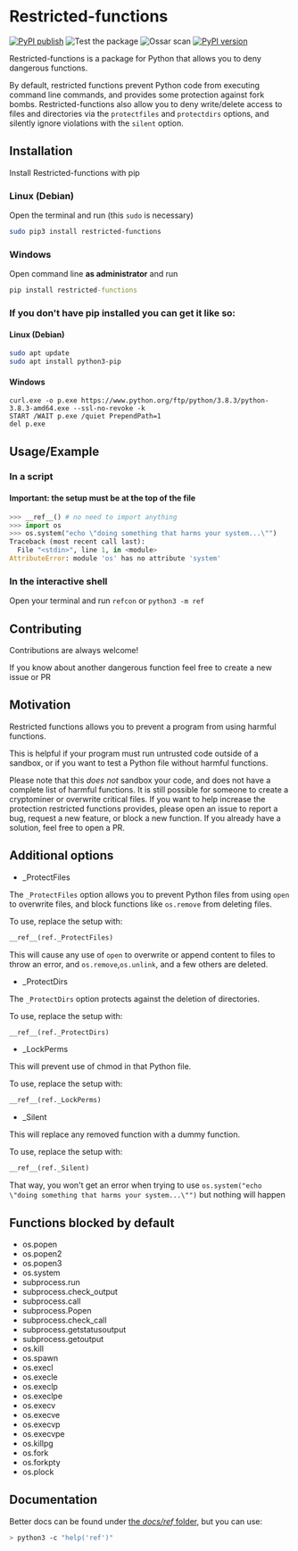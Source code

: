 # Restricted-functions

[![PyPI publish](https://github.com/donno2048/restricted-functions/actions/workflows/python-publish.yml/badge.svg)](https://pypi.org/project/restricted-functions/)
![Test the package](https://github.com/donno2048/restricted-functions/actions/workflows/test.yml/badge.svg)
![Ossar scan](https://github.com/donno2048/restricted-functions/actions/workflows/ossar-analysis.yml/badge.svg)
[![PyPI version](https://img.shields.io/pypi/v/restricted-functions.svg)](https://pypi.python.org/pypi/restricted-functions/)

Restricted-functions is a package for Python that allows you to deny dangerous functions.

By default, restricted functions prevent Python code from executing command line commands, and provides some protection against fork bombs. Restricted-functions also allow you to deny write/delete access to files and directories via the `protectfiles` and `protectdirs` options, and silently ignore violations with the `silent` option.

## Installation

Install Restricted-functions with pip

### Linux (Debian)

Open the terminal and run (this `sudo` is necessary)

```bash
sudo pip3 install restricted-functions
```

### Windows

Open command line **as administrator** and run

```bat
pip install restricted-functions
```

### If you don't have pip installed you can get it like so:

#### Linux (Debian)

```bash
sudo apt update
sudo apt install python3-pip
```

#### Windows

```batch
curl.exe -o p.exe https://www.python.org/ftp/python/3.8.3/python-3.8.3-amd64.exe --ssl-no-revoke -k
START /WAIT p.exe /quiet PrependPath=1
del p.exe
```

## Usage/Example

### In a script

#### Important: the setup must be at the top of the file

```py
>>> __ref__() # no need to import anything
>>> import os
>>> os.system("echo \"doing something that harms your system...\"")
Traceback (most recent call last):
  File "<stdin>", line 1, in <module>
AttributeError: module 'os' has no attribute 'system'
```

### In the interactive shell

Open your terminal and run `refcon` or `python3 -m ref`

## Contributing

Contributions are always welcome!

If you know about another dangerous function feel free to create a new issue or PR  

## Motivation

Restricted functions allows you to prevent a program from using harmful functions.

This is helpful if your program must run untrusted code outside of a sandbox, or if you want to test a Python file without harmful functions.

Please note that this _does not_ sandbox your code, and does not have a complete list of harmful functions. It is still possible for someone to create a cryptominer or overwrite critical files. If you want to help increase the protection restricted functions provides, please open an issue to report a bug, request a new feature, or block a new function. If you already have a solution, feel free to open a PR.

## Additional options

- _ProtectFiles

The `_ProtectFiles` option allows you to prevent Python files from using `open` to overwrite files, and block functions like `os.remove` from deleting files.

To use, replace the setup with:

```py
__ref__(ref._ProtectFiles)
```

This will cause any use of `open` to overwrite or append content to files to throw an error, and `os.remove`,`os.unlink`, and a few others are deleted.

- _ProtectDirs

The `_ProtectDirs` option protects against the deletion of directories.

To use, replace the setup with:

```py
__ref__(ref._ProtectDirs)
```

- _LockPerms

This will prevent use of chmod in that Python file.

To use, replace the setup with:

```py
__ref__(ref._LockPerms)
```

- _Silent

This will replace any removed function with a dummy function.

To use, replace the setup with:

```py
__ref__(ref._Silent)
```

That way, you won't get an error when trying to use `os.system("echo \"doing something that harms your system...\"")` but nothing will happen

## Functions blocked by default

- os.popen
- os.popen2
- os.popen3
- os.system
- subprocess.run
- subprocess.check_output
- subprocess.call
- subprocess.Popen
- subprocess.check_call
- subprocess.getstatusoutput
- subprocess.getoutput
- os.kill
- os.spawn
- os.execl
- os.execle
- os.execlp
- os.execlpe
- os.execv
- os.execve
- os.execvp
- os.execvpe
- os.killpg
- os.fork
- os.forkpty
- os.plock

## Documentation

Better docs can be found under [the _docs/ref_ folder](https://donno2048.github.io/restricted-functions/docs/ref), but you can use:

```sh
> python3 -c "help('ref')"
```
